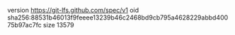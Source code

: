 version https://git-lfs.github.com/spec/v1
oid sha256:88531b46013f9feeee13239b46c2468bd9cb795a4628229abbd40075b97ac7fc
size 13579
